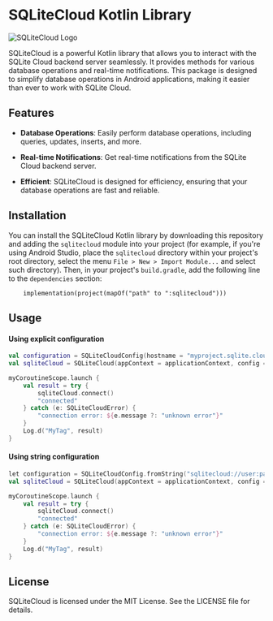 # SQLiteCloud Kotlin Library

![SQLiteCloud Logo](https://sqlitecloud.io/static/image/c19460c9ed65bc09aea9.png)

SQLiteCloud is a powerful Kotlin library that allows you to interact with the SQLite Cloud backend server seamlessly. It provides methods for various database operations and real-time notifications. This package is designed to simplify database operations in Android applications, making it easier than ever to work with SQLite Cloud.

## Features

- **Database Operations**: Easily perform database operations, including queries, updates, inserts, and more.

- **Real-time Notifications**: Get real-time notifications from the SQLite Cloud backend server.

- **Efficient**: SQLiteCloud is designed for efficiency, ensuring that your database operations are fast and reliable.

## Installation

You can install the SQLiteCloud Kotlin library by downloading this repository and adding the `sqlitecloud` module into your project (for example, if you're using Android Studio, place the `sqlitecloud` directory within your project's root directory, select the menu `File > New > Import Module...` and select such directory). Then, in your project's `build.gradle`, add the following line to the `dependencies` section:
```
    implementation(project(mapOf("path" to ":sqlitecloud")))
```

## Usage

#### Using explicit configuration

```kotlin
val configuration = SQLiteCloudConfig(hostname = "myproject.sqlite.cloud", username = "", password = "")
val sqliteCloud = SQLiteCloud(appContext = applicationContext, config = configuration)

myCoroutineScope.launch {
    val result = try {
        sqliteCloud.connect()
        "connected"
    } catch (e: SQLiteCloudError) {
        "connection error: ${e.message ?: "unknown error"}"
    }
    Log.d("MyTag", result)
}
```

#### Using string configuration

```kotlin
let configuration = SQLiteCloudConfig.fromString("sqlitecloud://user:pass@host.com:port/dbname?timeout=10&key2=value2&key3=value3")
val sqliteCloud = SQLiteCloud(appContext = applicationContext, config = configuration)

myCoroutineScope.launch {
    val result = try {
        sqliteCloud.connect()
        "connected"
    } catch (e: SQLiteCloudError) {
        "connection error: ${e.message ?: "unknown error"}"
    }
    Log.d("MyTag", result)
}
```

## License
SQLiteCloud is licensed under the MIT License. See the LICENSE file for details.